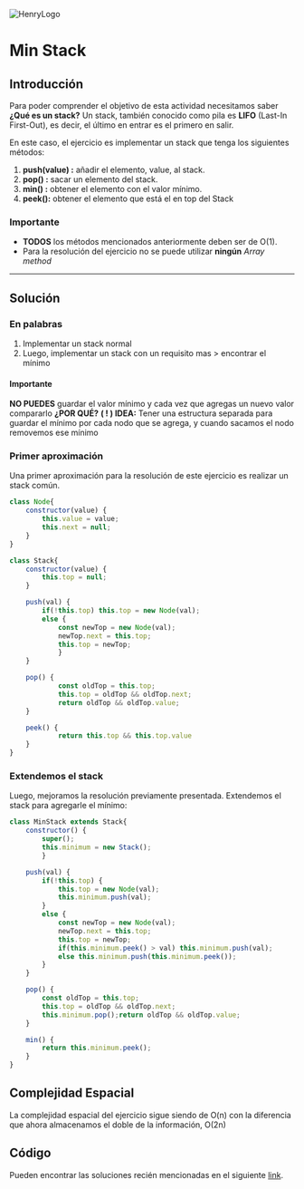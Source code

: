 ![HenryLogo](https://d31uz8lwfmyn8g.cloudfront.net/Assets/logo-henry-white-lg.png)

# Min Stack

## Introducción

Para poder comprender el objetivo de esta actividad necesitamos saber **¿Qué es un stack?** Un stack, también conocido como pila es **LIFO** (Last-In First-Out), es decir, el último en entrar es el primero en salir.

En este caso, el ejercicio es implementar un stack que tenga los siguientes métodos:

1. **push(value) :** añadir el elemento, value, al stack.
2. **pop() :** sacar un elemento del stack.
3. **min() :** obtener el elemento con el valor mínimo.
4. **peek():** obtener el elemento que está el en top del Stack

### Importante

* **TODOS** los métodos mencionados anteriormente deben ser de O(1).
* Para la resolución del ejercicio no se puede utilizar **ningún** *Array method*

---

## Solución

### En palabras

1. Implementar un stack normal
2. Luego, implementar un stack con un requisito mas > encontrar el mínimo

#### Importante

**NO PUEDES** guardar el valor mínimo y cada vez que agregas un nuevo valor compararlo **¿POR QUÉ?**
**( ! ) IDEA:** Tener una estructura separada para guardar el mínimo por cada nodo que se agrega, y cuando sacamos el nodo removemos ese mínimo

### Primer aproximación

Una primer aproximación para la resolución de este ejercicio es realizar un stack común.

```javascript
class Node{
    constructor(value) {
        this.value = value;
        this.next = null;  
    }
}

class Stack{
    constructor(value) {
        this.top = null;  
    }  

    push(val) {
        if(!this.top) this.top = new Node(val);
        else {
            const newTop = new Node(val);      
            newTop.next = this.top;
            this.top = newTop;    
            }  
    }  

    pop() {
            const oldTop = this.top;
            this.top = oldTop && oldTop.next;
            return oldTop && oldTop.value;  
    }  

    peek() {
            return this.top && this.top.value  
    }
}
```

### Extendemos el stack

Luego, mejoramos la resolución previamente presentada. Extendemos el stack para agregarle el mínimo:

```javascript
class MinStack extends Stack{
    constructor() {
        super();
        this.minimum = new Stack();   
        }  

    push(val) {
        if(!this.top) {
            this.top = new Node(val);
            this.minimum.push(val);    
        }
        else {
            const newTop = new Node(val);      
            newTop.next = this.top;
            this.top = newTop;
            if(this.minimum.peek() > val) this.minimum.push(val);
            else this.minimum.push(this.minimum.peek());    
        }  
    }  

    pop() {
        const oldTop = this.top;
        this.top = oldTop && oldTop.next;
        this.minimum.pop();return oldTop && oldTop.value;  
    }  

    min() {
        return this.minimum.peek();  
    }
}
```

## Complejidad Espacial

La complejidad espacial del ejercicio sigue siendo de O(n) con la diferencia que ahora almacenamos el doble de la información, O(2n)

## Código

Pueden encontrar las soluciones recién mencionadas en el siguiente [link](https://repl.it/JqWw).
